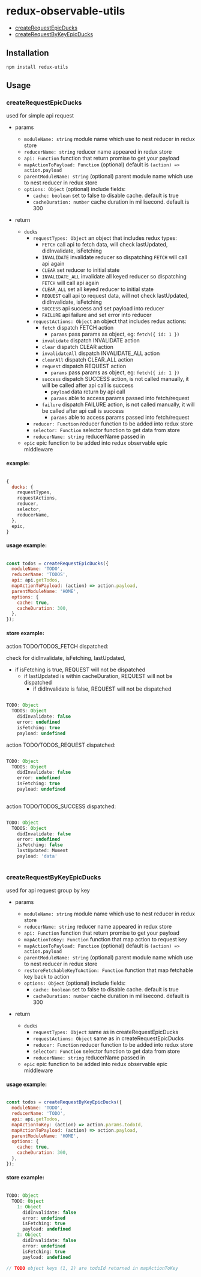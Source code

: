 # redux-observable-utils

* [createRequestEpicDucks](#createrequestepicducks)
* [createRequestByKeyEpicDucks](#createrequestbykeyepicducks)

## Installation 

`npm install redux-utils`

## Usage 

### createRequestEpicDucks

used for simple api request

* params 
  * `moduleName: string` module name which use to nest reducer in redux store
  * `reducerName: string` reducer name appeared in redux store
  * `api: Function` function that return promise to get your payload
  * `mapActionToPayload: Function` (optional) default is `(action) => action.payload`
  * `parentModuleName: string` (optional) parent module name which use to nest reducer in redux store
  * `options: Object` (optional) include fields:
    * `cache: boolean` set to false to disable cache. default is true
    * `cacheDuration: number` cache duration in millisecond. default is 300
    
* return
  * `ducks`
    * `requestTypes: Object` an object that includes redux types:
      * `FETCH` call api to fetch data, will check lastUpdated, didInvalidate, isFetching
      * `INVALIDATE` invalidate reducer so dispatching `FETCH` will call api again
      * `CLEAR` set reducer to initial state
      * `INVALIDATE_ALL` invalidate all keyed reducer so dispatching `FETCH` will call api again
      * `CLEAR_ALL` set all keyed reducer to initial state
      * `REQUEST` call api to request data, will not check lastUpdated, didInvalidate, isFetching
      * `SUCCESS` api success and set payload into reducer
      * `FAILURE` api failure and set error into reducer
    * `requestActions: Object` an object that includes redux actions:
      * `fetch` dispatch FETCH action
        * `params` pass params as object, eg: `fetch({ id: 1 })`
      * `invalidate` dispatch INVALIDATE action
      * `clear` dispatch CLEAR action
      * `invalidateAll` dispatch INVALIDATE_ALL action
      * `clearAll` dispatch CLEAR_ALL action
      * `request` dispatch REQUEST action
        * `params` pass params as object, eg: `fetch({ id: 1 })`
      * `success` dispatch SUCCESS action, is not called manually, it will be called after api call is success
        * `payload` data return by api call
        * `params` able to access params passed into fetch/request
      * `failure` dispatch FAILURE action, is not called manually, it will be called after api call is success
        * `params` able to access params passed into fetch/request
     * `reducer: Function` reducer function to be added into redux store
     * `selector: Function` selector function to get data from store
     * `reducerName: string` reducerName passed in 
  * `epic` epic function to be added into redux observable epic middleware
  
#### example: 

```javascript

{
  ducks: {
    requestTypes,
    requestActions,
    reducer,
    selector,
    reducerName,
  },
  epic,
}

```
  
#### usage example: 

```javascript

const todos = createRequestEpicDucks({
  moduleName: 'TODO',
  reducerName: 'TODOS',
  api: api.getTodos,
  mapActionToPayload: (action) => action.payload,
  parentModuleName: 'HOME',
  options: {
    cache: true,
    cacheDuration: 300,
  },
});

```

#### store example: 


action TODO/TODOS_FETCH dispatched: 

check for didInvalidate, isFetching, lastUpdated,

* if isFetching is true, REQUEST will not be dispatched
  * if lastUpdated is within cacheDuration, REQUEST will not be dispatched
    * if didInvalidate is false, REQUEST will not be dispatched

```javascript

TODO: Object
  TODOS: Object
    didInvalidate: false
    error: undefined
    isFetching: true
    payload: undefined

```

action TODO/TODOS_REQUEST dispatched:

```javascript

TODO: Object
  TODOS: Object
    didInvalidate: false
    error: undefined
    isFetching: true
    payload: undefined
  

```

action TODO/TODOS_SUCCESS dispatched:

```javascript

TODO: Object
  TODOS: Object
    didInvalidate: false
    error: undefined
    isFetching: false
    lastUpdated: Moment
    payload: 'data'
  

```


### createRequestByKeyEpicDucks

used for api request group by key

* params 
  * `moduleName: string` module name which use to nest reducer in redux store
  * `reducerName: string` reducer name appeared in redux store
  * `api: Function` function that return promise to get your payload
  * `mapActionToKey: Function` function that map action to request key
  * `mapActionToPayload: Function` (optional) default is `(action) => action.payload`
  * `parentModuleName: string` (optional) parent module name which use to nest reducer in redux store
  * `restoreFetchableKeyToAction: Function` function that map fetchable key back to action
  * `options: Object` (optional) include fields:
    * `cache: boolean` set to false to disable cache. default is true
    * `cacheDuration: number` cache duration in millisecond. default is 300
    
* return
  * `ducks`
    * `requestTypes: Object` same as in createRequestEpicDucks
    * `requestActions: Object` same as in createRequestEpicDucks
    * `reducer: Function` reducer function to be added into redux store
    * `selector: Function` selector function to get data from store
    * `reducerName: string` reducerName passed in 
  * `epic` epic function to be added into redux observable epic middleware
  
#### usage example: 

```javascript

const todos = createRequestByKeyEpicDucks({
  moduleName: 'TODO',
  reducerName: 'TODO',
  api: api.getTodos,
  mapActionToKey: (action) => action.params.todoId,
  mapActionToPayload: (action) => action.payload,
  parentModuleName: 'HOME',
  options: {
    cache: true,
    cacheDuration: 300,
  },
});

```

#### store example: 


```javascript

TODO: Object
  TODO: Object
    1: Object
      didInvalidate: false
      error: undefined
      isFetching: true
      payload: undefined
    2: Object
      didInvalidate: false
      error: undefined
      isFetching: true
      payload: undefined

// TODO object keys (1, 2) are todoId returned in mapActionToKey
```
